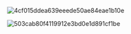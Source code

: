 ![4cf015ddea639eeede50ae84eae1b10e](https://user-images.githubusercontent.com/109630476/217418249-948323e9-677e-4526-b2b7-16550428cf71.png)

![503cab80f4119912e3bd0e1d891cf1be](https://user-images.githubusercontent.com/109630476/216788640-3e5acbe5-21b8-4fa9-8ea4-37f1d257e0ec.png)
